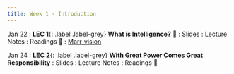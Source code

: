 ```yaml
---
title: Week 1 - Introduction
---
```


Jan 22
: **LEC 1**{: .label .label-grey} **What is Intelligence?** 🎥
    : [Slides](https://canvas.harvard.edu/files/19255954/download?download_frd=1)
: Lecture Notes
: Readings 📖
: [Marr_vision](https://canvas.harvard.edu/files/19255943/download?download_frd=1)

Jan 24
: **LEC 2**{: .label .label-grey} **With Great Power Comes Great Responsibility**
    : Slides
: Lecture Notes
: Readings 📖

